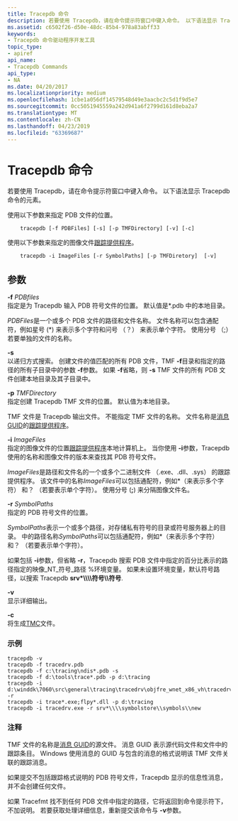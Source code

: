 ```yaml
---
title: Tracepdb 命令
description: 若要使用 Tracepdb，请在命令提示符窗口中键入命令。 以下语法显示 Tracepdb 命令的元素。
ms.assetid: c6502f26-d50e-48dc-85b4-978a83abff33
keywords:
- Tracepdb 命令驱动程序开发工具
topic_type:
- apiref
api_name:
- Tracepdb Commands
api_type:
- NA
ms.date: 04/20/2017
ms.localizationpriority: medium
ms.openlocfilehash: 1cbe1a056df14579548d49e3aacbc2c5d1f9d5e7
ms.sourcegitcommit: 0cc5051945559a242d941a6f2799d161d8eba2a7
ms.translationtype: MT
ms.contentlocale: zh-CN
ms.lasthandoff: 04/23/2019
ms.locfileid: "63369687"
---
```

# <a name="tracepdb-commands"></a>Tracepdb 命令


若要使用 Tracepdb，请在命令提示符窗口中键入命令。 以下语法显示 Tracepdb 命令的元素。

使用以下参数来指定 PDB 文件的位置。

```
    tracepdb [-f PDBFiles] [-s] [-p TMFDirectory] [-v] [-c]
```

使用以下参数来指定的图像文件[跟踪提供程序](trace-provider.md)。

```
    tracepdb -i ImageFiles [-r SymbolPaths] [-p TMFDiretory]  [-v]
```

## <a name="span-idparametersspanspan-idparametersspanspan-idparametersspanparameters"></a><span id="Parameters"></span><span id="parameters"></span><span id="PARAMETERS"></span>参数


<span id="_______-f_______PDBfiles______"></span><span id="_______-f_______pdbfiles______"></span><span id="_______-F_______PDBFILES______"></span> **-f** *PDBfiles*   
指定是为 Tracepdb 输入 PDB 符号文件的位置。 默认值是\*.pdb 中的本地目录。

*PDBFiles*是一个或多个 PDB 文件的路径和文件名称。 文件名称可以包含通配符，例如星号 (\*) 来表示多个字符和问号 （？） 来表示单个字符。 使用分号 （;）若要单独的文件的名称。

<span id="_______-s______"></span><span id="_______-S______"></span> **-s**   
以递归方式搜索。 创建文件的值匹配的所有 PDB 文件，TMF **-f**目录和指定的路径的所有子目录中的参数 **-f**参数。 如果 **-f**省略，则 **-s** TMF 文件的所有 PDB 文件创建本地目录及其子目录中。

<span id="_______-p_______TMFDirectory______"></span><span id="_______-p_______tmfdirectory______"></span><span id="_______-P_______TMFDIRECTORY______"></span> **-p** *TMFDirectory*   
指定创建 Tracepdb TMF 文件的位置。 默认值为本地目录。

TMF 文件是 Tracepdb 输出文件。 不能指定 TMF 文件的名称。 文件名称是[消息 GUID](message-guid.md)的[跟踪提供程序](trace-provider.md)。

<span id="_______-i_______ImageFiles______"></span><span id="_______-i_______imagefiles______"></span><span id="_______-I_______IMAGEFILES______"></span> **-i** *ImageFiles*   
指定的图像文件的位置[跟踪提供程序](trace-provider.md)本地计算机上。 当你使用 **-i**参数，Tracepdb 使用的名称和图像文件的版本来查找其 PDB 符号文件。

*ImageFiles*是路径和文件名的一个或多个二进制文件 （.exe、.dll、.sys） 的跟踪提供程序。 该文件中的名称*ImageFiles*可以包括通配符，例如\*（来表示多个字符） 和？ （若要表示单个字符）。 使用分号 (**;**) 来分隔图像文件名。

<span id="_______-r_______SymbolPaths______"></span><span id="_______-r_______symbolpaths______"></span><span id="_______-R_______SYMBOLPATHS______"></span> **-r** *SymbolPaths*   
指定的 PDB 符号文件的位置。

*SymbolPaths*表示一个或多个路径，对存储私有符号的目录或符号服务器上的目录。 中的路径名称*SymbolPaths*可以包括通配符，例如\*（来表示多个字符） 和？ （若要表示单个字符）。

如果包括 **-i**参数，但省略 **-r**，Tracepdb 搜索 PDB 文件中指定的百分比表示的路径指定的映像\_NT\_符号\_路径 %环境变量。 如果未设置环境变量，默认符号路径，以搜索 Tracepdb **srv\*\\\\\\\\符号\\\\符号**.

<span id="_______-v______"></span><span id="_______-V______"></span> **-v**   
显示详细输出。

<span id="_______-c______"></span><span id="_______-C______"></span> **-c**   
将生成[TMC](trace-message-control-file.md)文件。

### <a name="span-idexamplesspanspan-idexamplesspanexamples"></a><span id="examples"></span><span id="EXAMPLES"></span>示例

```
tracepdb -v
tracepdb -f tracedrv.pdb
tracepdb -f c:\tracing\ndis*.pdb -s
tracepdb -f d:\tools\trace*.pdb -p d:\tracing
tracepdb -i d:\winddk\7060\src\general\tracing\tracedrv\objfre_wnet_x86_vh\tracedrv.sys -r 
tracepdb -i trace*.exe;flpy*.dll -p d:\tracing
tracepdb -i tracedrv.exe -r srv*\\\\symbolstore\\symbols\\new
```

### <a name="span-idcommentsspanspan-idcommentsspancomments"></a><span id="comments"></span><span id="COMMENTS"></span>注释

TMF 文件的名称是[消息 GUID](message-guid.md)的源文件。 消息 GUID 表示源代码文件和文件中的跟踪条目。 Windows 使用消息的 GUID 与包含的消息的格式说明该 TMF 文件关联的跟踪消息。

如果提交不包括跟踪格式说明的 PDB 符号文件，Tracepdb 显示的信息性消息，并不会创建任何文件。

如果 Tracefmt 找不到任何 PDB 文件中指定的路径，它将返回到命令提示符下，不加说明。 若要获取处理详细信息，重新提交该命令与 **-v**参数。









